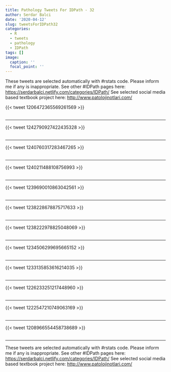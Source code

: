 ```yaml
---
title: Pathology Tweets For IDPath - 32
author: Serdar Balci
date: '2020-04-12'
slug: tweetsForIDPath32
categories:
  - R
  - tweets
  - pathology
  - IDPath
tags: []
image:
  caption: ''
  focal_point: ''
---
```



These tweets are selected automatically with #rstats code. Please inform me if any is inappropriate.
See other #IDPath pages here: https://serdarbalci.netlify.com/categories/IDPath/ 
See selected social media based textbook project here: http://www.patolojinotlari.com/

{{< tweet 1206472365569261569 >}}
<br>
<br>
<hr>
{{< tweet 1242790927422435328 >}}
<br>
<br>
<hr>
{{< tweet 1240760317283467265 >}}
<br>
<br>
<hr>
{{< tweet 1240211488108756993 >}}
<br>
<br>
<hr>
{{< tweet 1239690010863042561 >}}
<br>
<br>
<hr>
{{< tweet 1238228678875717633 >}}
<br>
<br>
<hr>
{{< tweet 1238222978825048069 >}}
<br>
<br>
<hr>
{{< tweet 1234506299695665152 >}}
<br>
<br>
<hr>
{{< tweet 1233135853616214035 >}}
<br>
<br>
<hr>
{{< tweet 1226233251217448960 >}}
<br>
<br>
<hr>
{{< tweet 1222547210749063169 >}}
<br>
<br>
<hr>
{{< tweet 1208966554458738689 >}}
<br>
<br>
<hr>


These tweets are selected automatically with #rstats code. Please inform me if any is inappropriate.
See other #IDPath pages here: https://serdarbalci.netlify.com/categories/IDPath/ 
See selected social media based textbook project here: http://www.patolojinotlari.com/
